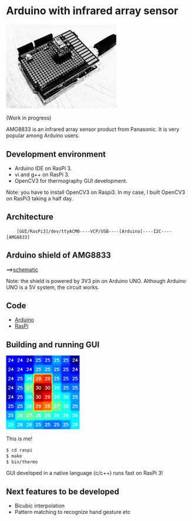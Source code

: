 # Arduino with infrared array sensor

<img src="doc/shield.jpg" width=300>

(Work in progress)

AMG8833 is an infrared array sensor product from Panasonic. It is very popular among Arduino users.

## Development environment

- Arduino IDE on RasPi 3.
- vi and g++ on RasPi 3.
- OpenCV3 for thermography GUI development.

Note: you have to install OpenCV3 on Raspi3. In my case, I built OpenCV3 on RasPi3 taking a half day.

## Architecture

```
    [GUI/RasPi3]/dev/ttyACM0----VCP/USB----[Arduino]----I2C----[AMG8833]
```

## Arduino shield of AMG8833

==>[schematic](./kicad)

Note: the shield is powered by 3V3 pin on Arduino UNO. Although Arduino UNO is a 5V system, the circuit works.

## Code

- [Arduino](./arduino)
- [RasPi](./raspi)

## Building and running GUI

<img src="./doc/this_is_me.png" width=200>

This is me!

```
$ cd raspi
$ make
$ bin/thermo
```

GUI developed in a native language (c/c++) runs fast on RasPi 3!

## Next features to be developed

- Bicubic interpolation
- Pattern matching to recognize hand gesture etc

